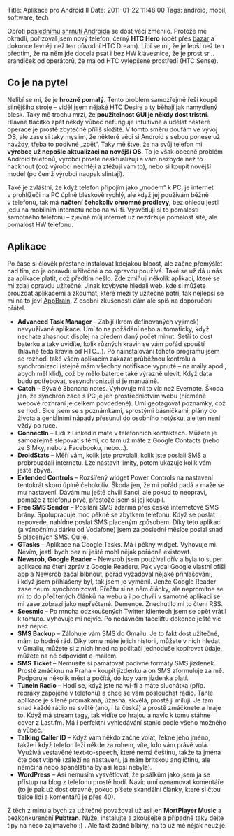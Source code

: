 Title: Aplikace pro Android II
Date: 2011-01-22 11:48:00
Tags: android, mobil, software, tech

Oproti [poslednímu shrnutí Androida]({filename}2010-05-14_aplikace-pro-android.md) se dost věcí změnilo. Protože mě okradli, pořizoval jsem nový telefon, černý **HTC Hero** (opět přes [bazar](http://bazar.androidforum.cz/) a dokonce levněji než ten původní HTC Dream). Líbí se mi, že je lepší než ten předtím, že na něm jde docela psát i bez HW klávesnice, že je prost sr… srandiček od operátorů, že má od HTC vylepšené prostředí (HTC Sense).

## Co je na pytel

Nelíbí se mi, že je **hrozně pomalý**. Tento problém samozřejmě řeší koupě silnějšího stroje – viděl jsem nějaké HTC Desire a ty běhají jak namydlený blesk. Taky mě trochu mrzí, že **použitelnost GUI je někdy dost tristní**. Hlavně tlačítko zpět někdy vůbec nefunguje intuitivně a udělat některé operace je prostě zbytečně příliš složité. V tomto směru doufám ve vývoj OS, ale zase si taky myslím, že některé věci si Android s sebou ponese už navždy, třeba to podivné „zpět“. Taky mě štve, že na svůj telefon mi **výrobce už nepošle aktualizaci na novější OS**. To je však obecně problém Android telefonů, výrobci prostě neaktualizují a vám nezbyde než to hacknout (což výrobci nechtějí a ztěžují vám to), nebo si koupit novější model (po čemž výrobci naopak slintají).

Také je zvláštní, že když telefon připojím jako „modem“ k PC, je internet v prohlížeči na PC úplně bleskově rychlý, ale když jej používám běžně v telefonu, tak má **načtení čehokoliv ohromné prodlevy**, bez ohledu jestli jedu na mobilním internetu nebo na wi-fi. Vysvětluji si to pomalostí samotného telefonu – zjevně můj internet už nezdržuje pomalost sítě, ale pomalost HW telefonu.

## Aplikace

Po čase si člověk přestane instalovat kdejakou blbost, ale začne přemýšlet nad tím, co je opravdu užitečné a co opravdu používá. Také se už dá u nás za aplikace platit, což předtím nešlo. Zde zmiňuji několik aplikací, které se mi zdají opravdu užitečné. Jinak kdybyste hledali web, kde si můžete brouzdat aplikacemi a zkoumat, které mezi ty užitečné patří, tak nejlepší se mi na to jeví [AppBrain](http://www.appbrain.com/). Z osobní zkušenosti dám ale spíš na doporučení přátel.

-   **Advanced Task Manager** – Zabíjí (krom definovaných výjimek) nevyužívané aplikace. Umí to na požádání nebo automaticky, když necháte zhasnout displej na předem daný počet minut. Šetří to dost baterku a taky uvidíte, kolik různých kravin se vám pořád spouští (hlavně teda kravin od HTC…). Po nainstalování tohoto programu jsem se rozhodl také všem aplikacím zakázat průběžnou kontrolu a synchronizaci (stejně mám všechny notifikace vypnuté – na maily apod., abych měl klid), což by mělo baterce také výrazně ulevit. Když data budu potřebovat, sesynchronizuji si je manuálně.
-   **Catch** – Bývalé 3banana notes. Vyhovuje mi to víc než Evernote. Škoda jen, že synchronizace s PC je jen prostřednictvím webu (nicméně webové rozhraní je celkem povdedené). Umí geotagovat poznámky, což se hodí. Sice jsem se s poznámkami, sprostými básničkami, plány do života a geniálními nápady přesunul do osobního notýsku, ale ten není vždy po ruce.
-   **ConnectIn** – Lidi z LinkedIn máte v telefonních kontaktech. Můžete je samozřejmě slepovat s těmi, co tam už máte z Google Contacts (nebo ze SIMky, nebo z Facebooku, nebo…).
-   **DroidStats** – Měří vám, kolik jste provolali, kolik jste poslali SMS a probrouzdali internetu. Lze nastavit limity, potom ukazuje kolik vám ještě zbývá.
-   **Extended Controls** – Rozšířený widget Power Controls na nastavení tentokrát skoro úplně čehokoliv. Škoda jen, že mi pořád padá a maže se mu nastavení. Dávám mu ještě chvíli šanci, ale pokud to neopraví, pomaže z telefonu pryč, přestože jsem si jej koupil.
-   **Free SMS Sender** – Posílání SMS zdarma přes české internetové SMS brány. Spolupracuje moc pěkně se zbytkem telefonu. Když se poslat nepovede, nabídne poslat SMS placeným způsobem. Díky této aplikaci (a vánočnímu dárku od Vodafone) jsem za poslední měsíce poslal snad 5 placených SMS. Ou jé.
-   **GTasks** – Aplikace na Google Tasks. Má i pěkný widget. Vyhovuje mi. Nevím, jestli bych bez ní ještě mohl nějak pořádně existovat.
-   **Newsrob, Google Reader** – Newsrob jsem používal dřív a byla to super aplikace na čtení zpráv z Google Readeru. Pak vydal Google vlastní ofišl app a Newsrob začal blbnout, pořád vyžadoval nějaké přihlašování, i když jsem přihlášený byl, tak jsem je vyměnil. Jenže Google Reader zase neumí synchronizovat. Přečtu si na něm články, ale nepromítne se mi to do přečtených článků na webu a i po chvíli v samotné aplikaci se mi zase zobrazí jako nepřečtené. Demence. Znechutilo mi to čtení RSS.
-   **Seesmic** – Po mnoha odzkoušených Twitter klientech jsem se opět vrátil k tomuto. Vyhovuje mi nejvíc. Po nedávném faceliftu dokonce ještě víc než nejvíc.
-   **SMS Backup** – Zálohuje vám SMS do Gmailu. Je to fakt dost užitečné, mám to hodně rád. Díky tomu máte jejich historii, můžete v nich hledat v Gmailu, můžete si z nich hned na počítači jednoduše kopírovat údaje, můžete na ně odpovídat e-mailem.
-   **SMS Ticket** – Nemusíte si pamatovat podivné formáty SMS jízdenek. Prostě zmáčknu na Praha – koupit jízdenku a on SMS zformuluje za mě. Podporuje několik měst a počítá, do kdy vám jízdenka platí.
-   **TuneIn Radio** – Hodí se, když jste na wi-fi a máte sluchátka (příp. repráky zapojené v telefonu) a chce se vám poslouchat rádio. Tahle aplikace je šíleně promakaná, úžasná, skvělá, prostě ji miluji. Je tam snad každé rádio na světě (ano, i ta česká) a prostě zmáčknete a hraje to. Když má stream tagy, tak vidíte co hrajou a navíc k tomu stáhne cover z Last.fm. Má i perfektní vyhledávání stanic podle všeho možného a vůbec.
-   **Talking Caller ID** – Když vám někdo začne volat, řekne jeho jméno, takže i když telefon leží někde za rohem, víte, kdo vám právě volá. Využívá vestavěné text-to-speech, které nemá češtinu, takže ta jména čte dost vtipně (záleží na nastavení, já mám britskou angličtinu, ale němčina nebo španělština by asi lepší nebyla).
-   **WordPress** – Asi nemusím vysvětlovat, že pisálkům jako jsem já se přístup na blog z telefonu prostě hodí. Navíc umí oznamovat komentáře (to je pak už dost otravné, pokud píšete skandální články, které si čtou tisíce lidí a komentářů je přes 40).

Z těch z minula bych za užitečné považoval už asi jen **MortPlayer Music** a bezkonkurenční **Pubtran**. Nuže, instalujte a zkoušejte a případně taky dejte tipy na něco zajímavého :) . Ale fakt žádné blbiny, na to už mě nějak neužije.
